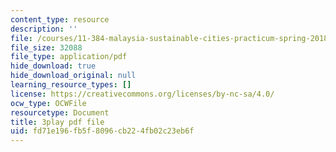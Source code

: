 ```yaml
---
content_type: resource
description: ''
file: /courses/11-384-malaysia-sustainable-cities-practicum-spring-2018/fd71e196fb5f8096cb224fb02c23eb6f_KFajwRMlo0s.pdf
file_size: 32088
file_type: application/pdf
hide_download: true
hide_download_original: null
learning_resource_types: []
license: https://creativecommons.org/licenses/by-nc-sa/4.0/
ocw_type: OCWFile
resourcetype: Document
title: 3play pdf file
uid: fd71e196-fb5f-8096-cb22-4fb02c23eb6f
---
```

